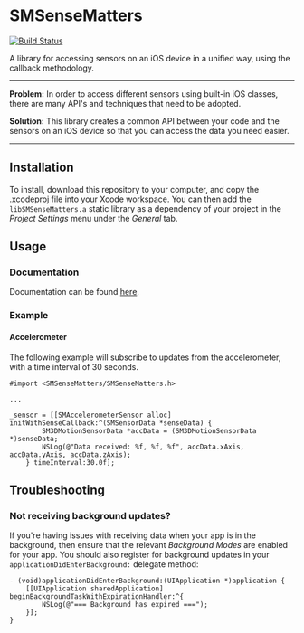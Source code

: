 # SMSenseMatters

[![Build Status](https://travis-ci.org/spikeyfish2/SMSenseMatters.svg?branch=master)](https://travis-ci.org/spikeyfish2/SMSenseMatters)

A library for accessing sensors on an iOS device in a unified way, using the callback methodology.

---

**Problem:** In order to access different sensors using built-in iOS classes, there are many API's and techniques that need to be adopted.

**Solution:** This library creates a common API between your code and the sensors on an iOS device so that you can access the data you need easier.

---

## Installation
To install, download this repository to your computer, and copy the .xcodeproj file into your Xcode workspace. You can then add the `libSMSenseMatters.a` static library as a dependency of your project in the *Project Settings* menu under the *General* tab.


## Usage 

### Documentation
Documentation can be found [here](http://smsensematters.alexblundell.com).

### Example

#### Accelerometer
The following example will subscribe to updates from the accelerometer, with a time interval of 30 seconds.

```
#import <SMSenseMatters/SMSenseMatters.h>

...

_sensor = [[SMAccelerometerSensor alloc] initWithSenseCallback:^(SMSensorData *senseData) {
        SM3DMotionSensorData *accData = (SM3DMotionSensorData *)senseData;
        NSLog(@"Data received: %f, %f, %f", accData.xAxis, accData.yAxis, accData.zAxis);
    } timeInterval:30.0f];

```


## Troubleshooting
### Not receiving background updates?
If you're having issues with receiving data when your app is in the background, then ensure that the relevant *Background Modes* are enabled for your app. You should also register for background updates in your `applicationDidEnterBackground:` delegate method:

```
- (void)applicationDidEnterBackground:(UIApplication *)application {
    [[UIApplication sharedApplication] beginBackgroundTaskWithExpirationHandler:^{
        NSLog(@"=== Background has expired ===");
    }];
}
```

